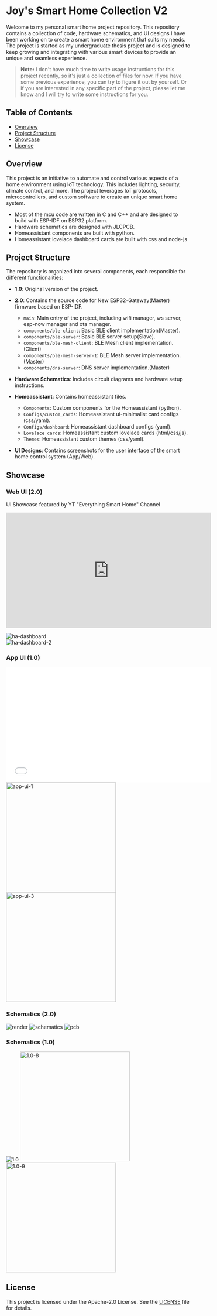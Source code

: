 # Joy's Smart Home Collection V2

Welcome to my personal smart home project repository. This repository contains a collection of code, hardware schematics, and UI designs I have been working on to create a smart home environment that suits my needs. The project is started as my undergraduate thesis project and is designed to keep growing and integrating with various smart devices to provide an unique and seamless experience.

> **Note:** I don't have much time to write usage instructions for this project recently, so it's just a collection of files for now. If you have some previous experience, you can try to figure it out by yourself.  Or if you are interested in any specific part of the project, please let me know and I will try to write some instructions for you.

## Table of Contents

- [Overview](#overview)
- [Project Structure](#project-structure)
- [Showcase](#showcase)
- [License](#license)

## Overview

This project is an initiative to automate and control various aspects of a home environment using IoT technology. This includes lighting, security, climate control, and more. The project leverages IoT protocols, microcontrollers, and custom software to create an unique smart home system.

- Most of the mcu code are written in C and C++ and are designed to build with ESP-IDF on ESP32 platform.
- Hardware schematics are designed with JLCPCB.
- Homeassistant components are built with python.
- Homeassistant lovelace dashboard cards are built with css and node-js


## Project Structure

The repository is organized into several components, each responsible for different functionalities:

- **1.0**: Original version of the project.

- **2.0**: Contains the source code for New ESP32-Gateway(Master) firmware based on ESP-IDF.
  - `main`: Main entry of the project, including wifi manager, ws server, esp-now manager and ota manager.
  - `components/ble-client`: Basic BLE client implementation(Master).
  - `components/ble-server`: Basic BLE server setup(Slave).
  - `components/ble-mesh-client`: BLE Mesh client implementation.(Client)
  - `components/ble-mesh-server-1`: BLE Mesh server implementation.(Master)
  - `components/dns-server`: DNS server implementation.(Master)

- **Hardware Schematics**: Includes circuit diagrams and hardware setup instructions.

- **Homeassistant**: Contains homeassistant files.
  - `Components`: Custom components for the Homeassistant (python).
  - `Configs/custom_cards`: Homeassistant ui-minimalist card configs (css/yaml).
  - `Configs/dashboard`: Homeassistant dashboard configs (yaml). 
  - `Lovelace cards`: Homeassistant custom lovelace cards (html/css/js).
  - `Themes`: Homeassistant custom themes (css/yaml).

- **UI Designs**: Contains screenshots for the user interface of the smart home control system (App/Web).

## Showcase

### Web UI (2.0)

UI Showcase featured by YT "Everything Smart Home" Channel
<iframe width="560" height="315" src="https://www.youtube.com/embed/HYmtGLPDdkk?si=O_IT3RxZfcszkRrI" frameborder="0" allow="accelerometer; autoplay; clipboard-write; encrypted-media; gyroscope; picture-in-picture" allowfullscreen></iframe>

![ha-dashboard](UI/Screenshot_20231218_162024_Home%20Assistant.jpg)    
![ha-dashboard-2](UI/Screenshot_20231214_130111_Home%20Assistant.jpg)    

### App UI (1.0)
<iframe width="560" height="315" src="//player.bilibili.com/player.html?isOutside=true&aid=501380034&bvid=BV1FN411o7tJ&cid=291187473&p=1" scrolling="no" border="0" frameborder="no" framespacing="0" allowfullscreen="true"></iframe>

<img src="UI/0.jpg" alt="app-ui-1" width="300" >
<img src="UI/2.jpg" alt="app-ui-3" width="300" >

### Schematics (2.0)
![render](Schematics/3D_PCB1_2023-11-02.png)
![schematics](Schematics/SCH_Schematic1_1-P1_2023-10-24.png)
![pcb](Schematics/screenshot-1729606878422.png)

### Schematics (1.0)
![1.0](1.0/45470061212566221.jpg)
<img src="1.0/8.png" alt="1.0-8" width="300" >
<img src="1.0/9.png" alt="1.0-9" width="300" >


## License

This project is licensed under the Apache-2.0 License. See the [LICENSE](LICENSE) file for details.

